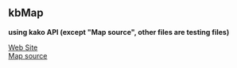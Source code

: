 ## kbMap
**using kako API 
(except "Map source", other files are testing files)** 
<br>

[Web Site](https://wesd724.github.io/kbMap/map.html)  
[Map source](https://github.com/wesd724/kbMap/blob/master/map.html)